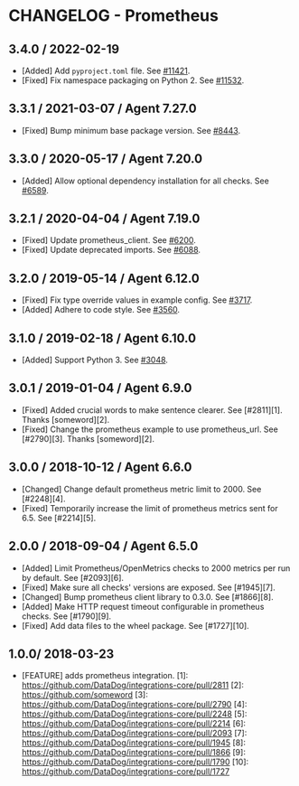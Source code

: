 # CHANGELOG - Prometheus

## 3.4.0 / 2022-02-19

* [Added] Add `pyproject.toml` file. See [#11421](https://github.com/DataDog/integrations-core/pull/11421).
* [Fixed] Fix namespace packaging on Python 2. See [#11532](https://github.com/DataDog/integrations-core/pull/11532).

## 3.3.1 / 2021-03-07 / Agent 7.27.0

* [Fixed] Bump minimum base package version. See [#8443](https://github.com/DataDog/integrations-core/pull/8443).

## 3.3.0 / 2020-05-17 / Agent 7.20.0

* [Added] Allow optional dependency installation for all checks. See [#6589](https://github.com/DataDog/integrations-core/pull/6589).

## 3.2.1 / 2020-04-04 / Agent 7.19.0

* [Fixed] Update prometheus_client. See [#6200](https://github.com/DataDog/integrations-core/pull/6200).
* [Fixed] Update deprecated imports. See [#6088](https://github.com/DataDog/integrations-core/pull/6088).

## 3.2.0 / 2019-05-14 / Agent 6.12.0

* [Fixed] Fix type override values in example config. See [#3717](https://github.com/DataDog/integrations-core/pull/3717).
* [Added] Adhere to code style. See [#3560](https://github.com/DataDog/integrations-core/pull/3560).

## 3.1.0 / 2019-02-18 / Agent 6.10.0

* [Added] Support Python 3. See [#3048](https://github.com/DataDog/integrations-core/pull/3048).

## 3.0.1 / 2019-01-04 / Agent 6.9.0

* [Fixed] Added crucial words to make sentence clearer. See [#2811][1]. Thanks [someword][2].
* [Fixed] Change the prometheus example to use prometheus_url. See [#2790][3]. Thanks [someword][2].

## 3.0.0 / 2018-10-12 / Agent 6.6.0

* [Changed] Change default prometheus metric limit to 2000. See [#2248][4].
* [Fixed] Temporarily increase the limit of prometheus metrics sent for 6.5. See [#2214][5].

## 2.0.0 / 2018-09-04 / Agent 6.5.0

* [Added] Limit Prometheus/OpenMetrics checks to 2000 metrics per run by default. See [#2093][6].
* [Fixed] Make sure all checks' versions are exposed. See [#1945][7].
* [Changed] Bump prometheus client library to 0.3.0. See [#1866][8].
* [Added] Make HTTP request timeout configurable in prometheus checks. See [#1790][9].
* [Fixed] Add data files to the wheel package. See [#1727][10].

## 1.0.0/ 2018-03-23

* [FEATURE] adds prometheus integration.
[1]: https://github.com/DataDog/integrations-core/pull/2811
[2]: https://github.com/someword
[3]: https://github.com/DataDog/integrations-core/pull/2790
[4]: https://github.com/DataDog/integrations-core/pull/2248
[5]: https://github.com/DataDog/integrations-core/pull/2214
[6]: https://github.com/DataDog/integrations-core/pull/2093
[7]: https://github.com/DataDog/integrations-core/pull/1945
[8]: https://github.com/DataDog/integrations-core/pull/1866
[9]: https://github.com/DataDog/integrations-core/pull/1790
[10]: https://github.com/DataDog/integrations-core/pull/1727
